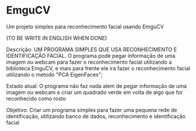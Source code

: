 # EmguCV
Um projeto simples para reconhecimento facial usando EmguCV

(TO BE WRITE IN ENGLISH WHEN DONE) 

Descrição: UM PROGRAMA SIMPLES QUE USA RECONHECIMENTO E IDENTIFICAÇÃO FACIAL. 
  O programa pode pegar informação de uma imagem ou webcam para fazer o reconhecimento facial utilizando a biblioteca EmguCV, e mais para frente ele ira fazer o reconhecimento facial utilizando o metodo "PCA EigenFaces";

Estado atual: 
  O programa não faz nada alem de pegar informação de uma imagem ou webcam e criar um quadrado verde em volta de algo que for reconhecido como rosto

Objetivo:
  Criar um programa simples para fazer uma pequena rede de identificação, utilizando banco de dados, reconhecimento e identificação facial
